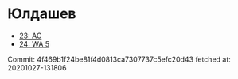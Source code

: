 # Юлдашев
- [23: AC](23.md)
- [24: WA 5](24.md)

Commit: 4f469b1f24be81f4d0813ca7307737c5efc20d43
 fetched at: 20201027-131806
